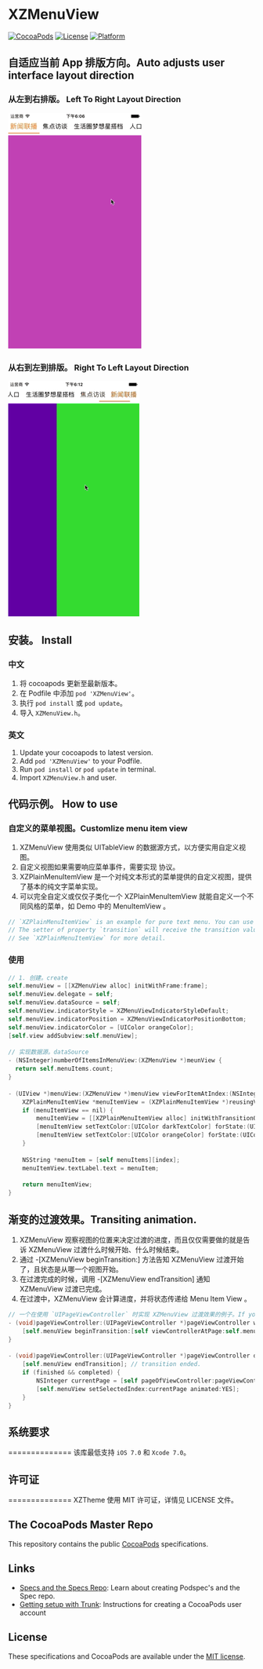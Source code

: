# XZMenuView
[![CocoaPods](https://img.shields.io/badge/CocoaPods-1.0.0-blue.svg)](#)
[![License](https://img.shields.io/badge/License-MIT-green.svg)](https://www.apache.org/licenses/LICENSE-2.0.html)
[![Platform](https://img.shields.io/badge/Platform-iOS-yellow.svg)](#)

## 自适应当前 App 排版方向。Auto adjusts user interface layout direction

### 从左到右排版。 Left To Right Layout Direction
![Left To Right Layout Direction](Demo/LTR.gif "Left To Right Layout Direction") 

### 从右到左到排版。 Right To Left Layout Direction
![Right To Left Layout Direction](Demo/RTL.gif "Right To Left Layout Direction") 

## 安装。 Install
### 中文
1. 将 cocoapods 更新至最新版本。
2. 在 Podfile 中添加 `pod 'XZMenuView'`。
3. 执行 `pod install` 或 `pod update`。
4. 导入 `XZMenuView.h`。

### 英文
1. Update your cocoapods to latest version.
2. Add `pod 'XZMenuView'` to your Podfile.
3. Run `pod install` or `pod update` in terminal.
4. Import `XZMenuView.h` and user.

## 代码示例。 How to use

### 自定义的菜单视图。Customlize menu item view
1. XZMenuView 使用类似 UITableView 的数据源方式，以方便实用自定义视图。
2. 自定义视图如果需要响应菜单事件，需要实现 <XZMenuItemView> 协议。
3. XZPlainMenuItemView 是一个对纯文本形式的菜单提供的自定义视图，提供了基本的纯文字菜单实现。
4. 可以完全自定义或仅仅子类化一个 XZPlainMenuItemView 就能自定义一个不同风格的菜单，如 Demo 中的 MenuItemView 。

````Objective-C
// `XZPlainMenuItemView` is an example for pure text menu. You can use it directly or subclassing of it.
// The setter of property `transition` will receive the transition value when the view needs show a transition appearance.
// See `XZPlainMenuItemView` for more detail.
````

### 使用
````Objective-C
// 1. 创建。create
self.menuView = [[XZMenuView alloc] initWithFrame:frame];
self.menuView.delegate = self;
self.menuView.dataSource = self;
self.menuView.indicatorStyle = XZMenuViewIndicatorStyleDefault;
self.menuView.indicatorPosition = XZMenuViewIndicatorPositionBottom;
self.menuView.indicatorColor = [UIColor orangeColor];
[self.view addSubview:self.menuView];
    
// 实现数据源。dataSource
- (NSInteger)numberOfItemsInMenuView:(XZMenuView *)meunView {
  return self.menuItems.count;
}

- (UIView *)menuView:(XZMenuView *)menuView viewForItemAtIndex:(NSInteger)index reusingView:(__kindof UIView *)reusingView {
    XZPlainMenuItemView *menuItemView = (XZPlainMenuItemView *)reusingView;
    if (menuItemView == nil) {
        menuItemView = [[XZPlainMenuItemView alloc] initWithTransitionOptions:XZTextMenuItemViewTransitionOptionScale | XZTextMenuItemViewTransitionOptionColor];
        [menuItemView setTextColor:[UIColor darkTextColor] forState:(UIControlStateNormal)];
        [menuItemView setTextColor:[UIColor orangeColor] forState:(UIControlStateSelected)];
    }
    
    NSString *menuItem = [self menuItems][index];
    menuItemView.textLabel.text = menuItem;
    
    return menuItemView;
}
````



## 渐变的过渡效果。Transiting animation.
1. XZMenuView 观察视图的位置来决定过渡的进度，而且仅仅需要做的就是告诉 XZMenuView 过渡什么时候开始、什么时候结束。
2. 通过 -[XZMenuView beginTransition:] 方法告知 XZMenuView 过渡开始了，且状态是从哪一个视图开始。
3. 在过渡完成的时候，调用 -[XZMenuView endTransition] 通知 XZMenuView 过渡已完成。
4. 在过渡中，XZMenuView 会计算进度，并将状态传递给 Menu Item View 。

````Objective-C
// 一个在使用 `UIPageViewController` 时实现 XZMenuView 过渡效果的例子。If you use the `UIPageViewController` you may just do like this.
- (void)pageViewController:(UIPageViewController *)pageViewController willTransitionToViewControllers:(NSArray<UIViewController *> *)pendingViewControllers {
    [self.menuView beginTransition:[self viewControllerAtPage:self.menuView.selectedIndex].view]; // transition beigins
}

- (void)pageViewController:(UIPageViewController *)pageViewController didFinishAnimating:(BOOL)finished previousViewControllers:(NSArray<ContentViewController *> *)previousViewControllers transitionCompleted:(BOOL)completed {
    [self.menuView endTransition]; // transition ended.
    if (finished && completed) {
        NSInteger currentPage = [self pageOfViewController:pageViewController.viewControllers.lastObject];
        [self.menuView setSelectedIndex:currentPage animated:YES];
    }
}
````

## 系统要求
==============
该库最低支持 `iOS 7.0` 和 `Xcode 7.0`。

## 许可证
==============
XZTheme 使用 MIT 许可证，详情见 LICENSE 文件。



## The CocoaPods Master Repo

This repository contains the public [CocoaPods](https://github.com/CocoaPods/CocoaPods) specifications.

## Links

- [Specs and the Specs Repo](http://guides.cocoapods.org/making/specs-and-specs-repo.html): Learn about creating Podspec's and the Spec repo.
- [Getting setup with Trunk](http://guides.cocoapods.org/making/getting-setup-with-trunk.html): Instructions for creating a CocoaPods user account


## License

These specifications and CocoaPods are available under the [MIT license](http://www.opensource.org/licenses/mit-license.php).



